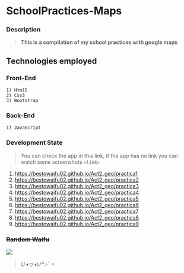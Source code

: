 # SchoolPractices-Maps

### Description
> **This is a compilation of my school practices with google maps**

## Technologies employed

### Front-End
	
	1) Html5
    2) Css3
    3) Bootstrap
	

### Back-End

	1) JavaScript
   


### Development State

> You can check the app in this link, if the app has no link you can watch some screenshots
`<link>`
1. <https://bestowaifu02.github.io/Act2_geo/practica1>
2. <https://bestowaifu02.github.io/Act2_geo/practica2>
3. <https://bestowaifu02.github.io/Act2_geo/practica3>
4. <https://bestowaifu02.github.io/Act2_geo/practica4>
5. <https://bestowaifu02.github.io/Act2_geo/practica5>
6. <https://bestowaifu02.github.io/Act2_geo/practica6>
7. <https://bestowaifu02.github.io/Act2_geo/practica7>
8. <https://bestowaifu02.github.io/Act2_geo/practica8>
9. <https://bestowaifu02.github.io/Act2_geo/practica9>


### <s>Random Waifu</s>

![](https://i.imgur.com/2jHLjG7.png)

> (ﾉ◕ヮ◕)ﾉ*:･ﾟ✧
